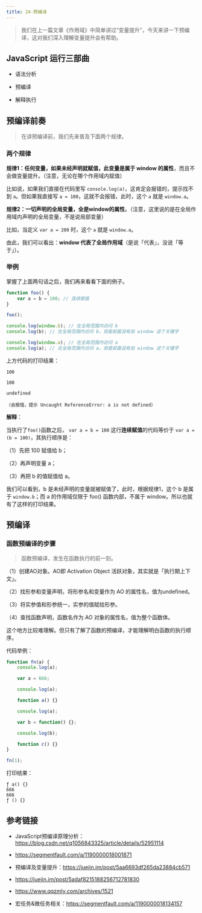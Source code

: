 ```yaml
---
title: 24-预编译
---
```


<ArticleTopAd></ArticleTopAd>

> 我们在上一篇文章《作用域》中简单讲过“变量提升”，今天来讲一下预编译，这对我们深入理解变量提升会有帮助。

## JavaScript 运行三部曲

- 语法分析

- 预编译

- 解释执行

## 预编译前奏

> 在讲预编译前，我们先来普及下面两个规律。

### 两个规律

**规律1：任何变量，如果未经声明就赋值，此变量是属于 window 的属性**，而且不会做变量提升。（注意，无论在哪个作用域内赋值）

比如说，如果我们直接在代码里写 `console.log(a)`，这肯定会报错的，提示找不到 `a`。但如果我直接写 `a = 100`，这就不会报错，此时，这个 `a` 就是 `window.a`。

**规律2：一切声明的全局变量，全是window的属性**。（注意，这里说的是在全局作用域内声明的全局变量，不是说局部变量）

比如，当定义 `var a = 200` 时，这个 `a` 就是 `window.a`。

由此，我们可以看出：**window 代表了全局作用域**（是说「代表」，没说「等于」）。

### 举例

掌握了上面两句话之后，我们再来看看下面的例子。

```javascript
function foo() {
    var a = b = 100; // 连续赋值
}

foo();

console.log(window.b); // 在全局范围内访问 b
console.log(b); // 在全局范围内访问 b，但是前面没有加 window 这个关键字

console.log(window.a); // 在全局范围内访问 a
console.log(a); // 在全局范围内访问 a，但是前面没有加 window 这个关键字

```

上方代码的打印结果：

```
100

100

undefined

（会报错，提示 Uncaught ReferenceError: a is not defined）

```

**解释**：

当执行了`foo()`函数之后， `var a = b = 100` 这行**连续赋值**的代码等价于 `var a = (b = 100)`，其执行顺序是：

（1）先把 100 赋值给 b；

（2）再声明变量 a；

（3）再把 b 的值赋值给 a。

我们可以看到，b 是未经声明的变量就被赋值了，此时，根据规律1，这个 b 是属于 `window.b`；而 a 的作用域仅限于 foo() 函数内部，不属于 window。所以也就有了这样的打印结果。

## 预编译

### 函数预编译的步骤

> 函数预编译，发生在函数执行的前一刻。

（1）创建AO对象。AO即 Activation Object 活跃对象，其实就是「执行期上下文」。

（2）找形参和变量声明，将形参名和变量作为 AO 的属性名，值为undefined。

（3）将实参值和形参统一，实参的值赋给形参。

（4）查找函数声明，函数名作为 AO 对象的属性名，值为整个函数体。

这个地方比较难理解。但只有了解了函数的预编译，才能理解明白函数的执行顺序。

代码举例：

```javascript
function fn(a) {
    console.log(a);

    var a = 666;

    console.log(a);

    function a() {}

    console.log(a);

    var b = function() {};

    console.log(b);

    function c() {}
}

fn(1);
```

打印结果：

```
ƒ a() {}
666
666
ƒ () {}
```


## 参考链接

- JavaScript预编译原理分析：<https://blog.csdn.net/q1056843325/article/details/52951114>

- <https://segmentfault.com/a/1190000018001871>

- 预编译及变量提升：<https://juejin.im/post/5aa6693df265da23884cb571>

- <https://juejin.im/post/5adaf8215188256712781830>

- <https://www.qqzmly.com/archives/1521>

- 宏任务&微任务相关：<https://segmentfault.com/a/1190000018134157>





